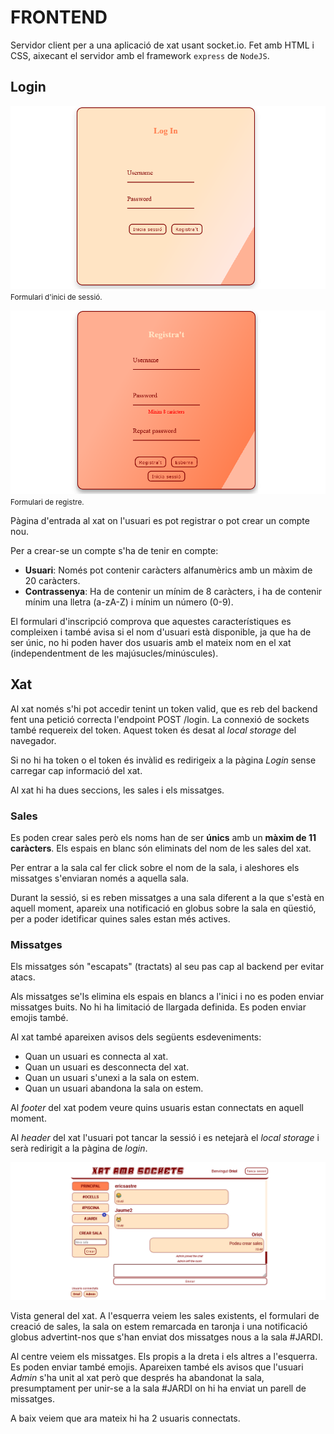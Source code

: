 # FRONTEND

Servidor client per a una aplicació de xat usant socket.io. Fet amb HTML i CSS, aixecant el servidor amb el framework `express` de `NodeJS`.

## Login

![Formulari d'inici de sessió](../assets/front_login.png)
<small>Formulari d'inici de sessió.</small>

![Formulari de registre](../assets/front_signup.png)
<small>Formulari de registre.</small>

Pàgina d'entrada al xat on l'usuari es pot registrar o pot crear un compte nou.

Per a crear-se un compte s'ha de tenir en compte:

- __Usuari__: Només pot contenir caràcters alfanumèrics amb un màxim de 20 caràcters.
- __Contrassenya__: Ha de contenir un mínim de 8 caràcters, i ha de contenir mínim una lletra (a-zA-Z) i mínim un número (0-9).

El formulari d'inscripció comprova que aquestes característiques es compleixen i també avisa si el nom d'usuari està disponible, ja que ha de ser únic, no hi poden haver dos usuaris amb el mateix nom en el xat (independentment de les majúsucles/minúscules).

## Xat

Al xat només s'hi pot accedir tenint un token valid, que es reb del backend fent una petició correcta l'endpoint POST /login. La connexió de sockets també requereix del token. Aquest token és desat al _local storage_ del navegador.

Si no hi ha token o el token és invàlid es redirigeix a la pàgina _Login_ sense carregar cap informació del xat.

Al xat hi ha dues seccions, les sales i els missatges.

### Sales

Es poden crear sales però els noms han de ser __únics__ amb un __màxim de 11 caràcters__. Els espais en blanc són eliminats del nom de les sales del xat.

Per entrar a la sala cal fer click sobre el nom de la sala, i aleshores els missatges s'enviaran només a aquella sala.

Durant la sessió, si es reben missatges a una sala diferent a la que s'està en aquell moment, apareix una notificació en globus sobre la sala en qüestió, per a poder idetificar quines sales estan més actives.

### Missatges

Els missatges són "escapats" (tractats) al seu pas cap al backend per evitar atacs.

Als missatges se'ls elimina els espais en blancs a l'inici i no es poden enviar missatges buits. No hi ha limitació de llargada definida. Es poden enviar emojis també.

Al xat també apareixen avisos dels següents esdeveniments:

- Quan un usuari es connecta al xat.
- Quan un usuari es desconnecta del xat.
- Quan un usuari s'unexi a la sala on estem.
- Quan un usuari abandona la sala on estem.

Al _footer_ del xat podem veure quins usuaris estan connectats en aquell moment.

Al _header_ del xat l'usuari pot tancar la sessió i es netejarà el _local storage_ i serà redirigit a la pàgina de _login_.

![Vista del xat](../assets/front_xat.png)

Vista general del xat. A l'esquerra veiem les sales existents, el formulari de creació de sales, la sala on estem remarcada en taronja i una notificació globus advertint-nos que s'han enviat dos missatges nous a la sala #JARDI.

Al centre veiem els missatges. Els propis a la dreta i els altres a l'esquerra. Es poden enviar també emojis. Apareixen també els avisos que l'usuari _Admin_ s'ha unit al xat però que després ha abandonat la sala, presumptament per unir-se a la sala #JARDI on hi ha enviat un parell de missatges.

A baix veiem que ara mateix hi ha 2 usuaris connectats.
